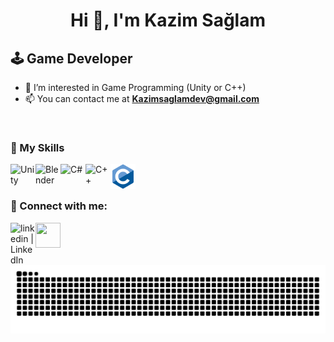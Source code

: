 <h1 align="center">Hi 👋, I'm Kazim Sağlam</h1>

## 🕹️ Game Developer

* 🧠 I’m interested in Game Programming (Unity or C++)
* 📫 You can contact me at **Kazimsaglamdev@gmail.com**
<br/>

### 🔧 My Skills

<img align="left" alt="Unity" width="40px" src="https://preview.redd.it/tu3gt6ysfxq71.png?auto=webp&s=10ab55d9dc09e7ed6ea59bd5916800a5272d5969" />
<img align="left" alt="Blender" width="40px" src="https://upload.wikimedia.org/wikipedia/commons/thumb/0/0c/Blender_logo_no_text.svg/2503px-Blender_logo_no_text.svg.png" />
<img align="left" alt="C#" width="40px" src="https://seeklogo.com/images/C/c-sharp-c-logo-02F17714BA-seeklogo.com.png" />
<img align="left" alt="C++" width="40px" src="https://upload.wikimedia.org/wikipedia/commons/thumb/3/32/C%2B%2B_logo.png/800px-C%2B%2B_logo.png?20210422185554" />
<img align="left" alt="C" width="40px" src="https://raw.githubusercontent.com/devicons/devicon/master/icons/c/c-original.svg" />

<br/>
<br/>

### 📩 Connect with me:

[<img align="left" alt="linkedin | LinkedIn" width="40px" src="https://upload.wikimedia.org/wikipedia/commons/thumb/c/ca/LinkedIn_logo_initials.png/640px-LinkedIn_logo_initials.png" />][linkedin]
[<img align="left" height="40px" width="40px" src="https://static-00.iconduck.com/assets.00/itch-io-icon-512x512-wwio9bi8.png" />][itchio]
  
[linkedin]: https://www.linkedin.com/in/kazimsaglam/
[itchio]: https://kaziminator.itch.io/

<br/>
<br/>


<picture>
  <source media="(prefers-color-scheme: dark)" srcset="https://raw.githubusercontent.com/KazimSaglam/KazimSaglam/output/github-contribution-grid-snake-dark.svg">
  <source media="(prefers-color-scheme: light)" srcset="https://raw.githubusercontent.com/KazimSaglam/KazimSaglam/output/github-contribution-grid-snake.svg">
  <img alt="github contribution grid snake animation" src="https://raw.githubusercontent.com/KazimSaglam/KazimSaglam/output/github-contribution-grid-snake.svg">
</picture>
